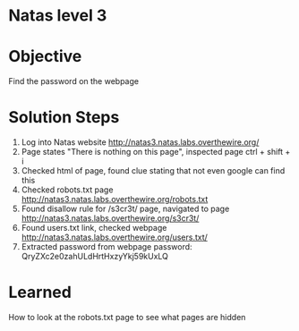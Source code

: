 # Natas level 3

# Objective
Find the password on the webpage


# Solution Steps
1. Log into Natas website
    http://natas3.natas.labs.overthewire.org/
2. Page states "There is nothing on this page", inspected page
    ctrl + shift + i
3. Checked html of page, found clue stating that not even google can find this
4. Checked robots.txt page 
    http://natas3.natas.labs.overthewire.org/robots.txt
5. Found disallow rule for /s3cr3t/ page, navigated to page
    http://natas3.natas.labs.overthewire.org/s3cr3t/
6. Found users.txt link, checked webpage
    http://natas3.natas.labs.overthewire.org/users.txt/
7. Extracted password from webpage
    password: QryZXc2e0zahULdHrtHxzyYkj59kUxLQ

# Learned
How to look at the robots.txt page to see what pages are hidden